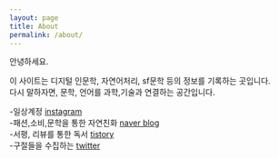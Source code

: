 ```yaml
---
layout: page
title: About
permalink: /about/
---  
```

  
안녕하세요.  

이 사이트는 디지털 인문학, 자연어처리, sf문학 등의 정보를 기록하는 곳입니다.  
다시 말하자면, 문학, 언어를 과학,기술과 연결하는 공간입니다.  

-일상계정 [instagram](https://www.instagram.com/lookking317)  
-패션,소비,문학을 통한 자연친화 [naver blog](https://blog.naver.com/wltjdtjdvlf)  
-서평, 리뷰를 통한 독서 [tistory](https://literature-criticonnect.tistory.com)  
-구절들을 수집하는 [twitter](https://www.twitter.com/geuljeokgi)